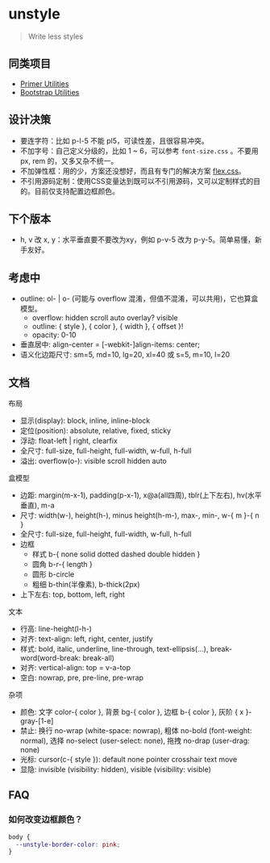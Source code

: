 # unstyle

> Write less styles

## 同类项目

- [Primer Utilities](https://styleguide.github.com/primer/utilities/)
- [Bootstrap Utilities](https://getbootstrap.com/docs/4.1/utilities/borders/)

## 设计决策

- 要连字符：比如 p-l-5 不能 pl5，可读性差，且很容易冲突。
- 不加字号：自己定义分级的，比如 1 ~ 6，可以参考 `font-size.css` 。不要用 px, rem 的，又多又杂不统一。
- 不加弹性框：用的少，方案还没想好，而且有专门的解决方案 [flex.css](https://github.com/lzxb/flex.css)。
- 不引用源码定制：使用CSS变量达到既可以不引用源码，又可以定制样式的目的。目前仅支持配置边框颜色。

## 下个版本

- h, v 改 x, y：水平垂直要不要改为xy，例如 p-v-5 改为 p-y-5。简单易懂，新手友好。

## 考虑中

- outline: ol- | o- (可能与 overflow 混淆，但值不混淆，可以共用)，它也算盒模型。
  - overflow: hidden scroll auto overlay? visible
  -	outline: { style }, { color }, { width }, { offset }!
  -	opacity: 0-10
- 垂直居中: align-center = [-webkit-]align-items: center;
- 语义化边距尺寸: sm=5, md=10, lg=20, xl=40 或 s=5, m=10, l=20

## 文档
布局
- 显示(display): block, inline, inline-block
- 定位(position): absolute, relative, fixed, sticky
- 浮动: float-left | right, clearfix
- 全尺寸: full-size, full-height, full-width, w-full, h-full
- 溢出: overflow(o-): visible scroll hidden auto

盒模型
- 边距: margin(m-x-1), padding(p-x-1), x@a(all四周), tblr(上下左右), hv(水平垂直), m-a
- 尺寸: width(w-), height(h-), minus height(h-m-), max-, min-, w-{ m }-{ n }
- 全尺寸: full-size, full-height, full-width, w-full, h-full
- 边框
  - 样式 b-{ none solid dotted dashed double hidden }
  - 圆角 b-r-{ length }
  - 圆形 b-circle
  - 粗细 b-thin(半像素), b-thick(2px)
- 上下左右: top, bottom, left, right

文本
- 行高: line-height(l-h-)
- 对齐: text-align: left, right, center, justify
- 样式: bold, italic, underline, line-through, text-ellipsis(...), break-word(word-break: break-all)
- 对齐: vertical-align: top = v-a-top
- 空白: nowrap, pre, pre-line, pre-wrap

杂项
- 颜色: 文字 color-{ color }, 背景 bg-{ color }, 边框 b-{ color }, 灰阶 { x }-gray-[1-e]
- 禁止: 换行 no-wrap (white-space: nowrap), 粗体 no-bold (font-weight: normal), 选择 no-select (user-select: none), 拖拽 no-drap (user-drag: none)
- 光标: cursor(c-{ style }): default none pointer crosshair text move
- 显隐: invisible (visibility: hidden), visible (visibility: visible)

## FAQ

### 如何改变边框颜色？
``` css
body {
  --unstyle-border-color: pink;
}
```
